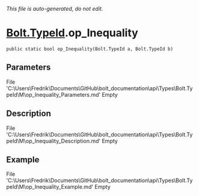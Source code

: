 *This file is auto-generated, do not edit.*

# [Bolt.TypeId](Types/Bolt.TypeId.md).op_Inequality
`public static bool op_Inequality(Bolt.TypeId a, Bolt.TypeId b)`
## Parameters
File 'C:\Users\Fredrik\Documents\GitHub\bolt_documentation\api\Types\Bolt.TypeId\M\op_Inequality_Parameters.md' Empty
## Description
File 'C:\Users\Fredrik\Documents\GitHub\bolt_documentation\api\Types\Bolt.TypeId\M\op_Inequality_Description.md' Empty
## Example
File 'C:\Users\Fredrik\Documents\GitHub\bolt_documentation\api\Types\Bolt.TypeId\M\op_Inequality_Example.md' Empty
